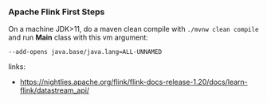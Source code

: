 ### Apache Flink First Steps

On a machine JDK>11, do a maven clean compile with `./mvnw clean compile` and run **Main** class with this vm argument:

```
--add-opens java.base/java.lang=ALL-UNNAMED
```



links:
- https://nightlies.apache.org/flink/flink-docs-release-1.20/docs/learn-flink/datastream_api/